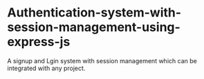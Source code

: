 # Authentication-system-with-session-management-using-express-js
A signup and Lgin system with session management which can be integrated with any project.
